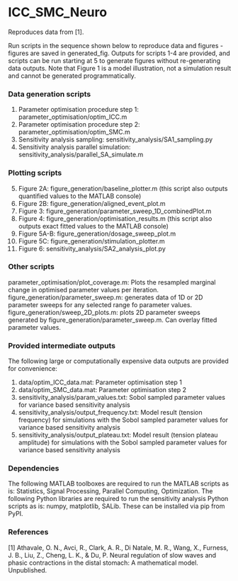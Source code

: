 # ICC_SMC_Neuro

Reproduces data from [1].

Run scripts in the sequence shown below to reproduce data and figures - figures are saved in generated_fig. 
Outputs for scripts 1-4 are provided, and scripts can be run starting at 5 to generate figures without re-generating data outputs. 
Note that Figure 1 is a model illustration, not a simulation result and cannot be generated programmatically.  

### Data generation scripts
1. Parameter optimisation procedure step 1: parameter_optimisation/optim_ICC.m
2. Parameter optimisation procedure step 2: parameter_optimisation/optim_SMC.m
3. Sensitivity analysis sampling: sensitivity_analysis/SA1_sampling.py
4. Sensitivity analysis parallel simulation: sensitivity_analysis/parallel_SA_simulate.m

### Plotting scripts
5. Figure 2A: figure_generation/baseline_plotter.m (this script also outputs quantified values to the MATLAB console)
6. Figure 2B: figure_generation/aligned_event_plot.m
7. Figure 3: figure_generation/parameter_sweep_1D_combinedPlot.m
8. Figure 4: figure_generation/optimisation_results.m (this script also outputs exact fitted values to the MATLAB console)
9. Figure 5A-B: figure_generation/dosage_sweep_plot.m
10. Figure 5C: figure_generation/stimulation_plotter.m
11. Figure 6: sensitivity_analysis/SA2_analysis_plot.py

### Other scripts
parameter_optimisation/plot_coverage.m: Plots the resampled marginal change in optimised parameter values per iteration. 
figure_generation/parameter_sweep.m: generates data of 1D or 2D parameter sweeps for any selected range fo parameter values. 
figure_generation/sweep_2D_plots.m: plots 2D parameter sweeps generated by figure_generation/parameter_sweep.m. Can overlay fitted parameter values. 

### Provided intermediate outputs
The following large or computationally expensive data outputs are provided for convenience:
1. data/optim_ICC_data.mat: Parameter optimisation step 1
2. data/optim_SMC_data.mat: Parameter optimisation step 2
3. sensitivity_analysis/param_values.txt: Sobol sampled parameter values for variance based sensitivity analysis
4. sensitivity_analysis/output_frequency.txt: Model result (tension frequency) for simulations with the Sobol sampled parameter values for variance based sensitivity analysis
5. sensitivity_analysis/output_plateau.txt: Model result (tension plateau amplitude) for simulations with the Sobol sampled parameter values for variance based sensitivity analysis

### Dependencies
The following MATLAB toolboxes are required to run the MATLAB scripts as is: Statistics, Signal Processing, Parallel Computing, Optimization.
The following Python libraries are required to run the sensitivity analysis Python scripts as is: numpy, matplotlib, SALib. These can be installed via pip from PyPI.

### References
[1] Athavale, O. N., Avci, R., Clark, A. R., Di Natale, M. R., Wang, X., Furness, J. B., Liu, Z., Cheng, L. K., & Du, P. Neural regulation of slow waves and phasic contractions in the distal stomach: A mathematical model. Unpublished.
